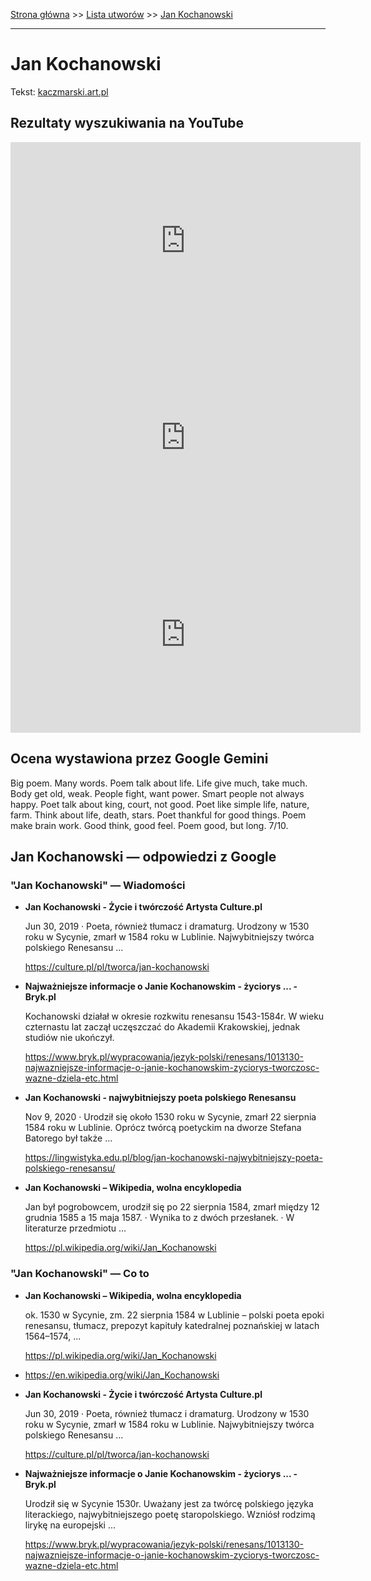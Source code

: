 [Strona główna](../index.md) >> [Lista utworów](../list.md) >> [Jan Kochanowski](182.md)

---

# Jan Kochanowski

Tekst: [kaczmarski.art.pl](https://www.kaczmarski.art.pl/tworczosc/wiersze/jan-kochanowski/)

## Rezultaty wyszukiwania na YouTube

<iframe width="560" height="315" src="https://www.youtube.com/embed/dm1ykMcE9gw?si=IdontcarewhotheIRSsendsImnotpayingtaxes" title="YouTube video player" frameborder="0" allow="accelerometer; autoplay; clipboard-write; encrypted-media; gyroscope; picture-in-picture; web-share" referrerpolicy="strict-origin-when-cross-origin" allowfullscreen></iframe>

<iframe width="560" height="315" src="https://www.youtube.com/embed/hCc-OPnHiEk?si=IdontcarewhotheIRSsendsImnotpayingtaxes" title="YouTube video player" frameborder="0" allow="accelerometer; autoplay; clipboard-write; encrypted-media; gyroscope; picture-in-picture; web-share" referrerpolicy="strict-origin-when-cross-origin" allowfullscreen></iframe>

<iframe width="560" height="315" src="https://www.youtube.com/embed/596m9a88gG8?si=IdontcarewhotheIRSsendsImnotpayingtaxes" title="YouTube video player" frameborder="0" allow="accelerometer; autoplay; clipboard-write; encrypted-media; gyroscope; picture-in-picture; web-share" referrerpolicy="strict-origin-when-cross-origin" allowfullscreen></iframe>

## Ocena wystawiona przez Google Gemini

Big poem. Many words. Poem talk about life. Life give much, take much. Body get old, weak. People fight, want power. Smart people not always happy. Poet talk about king, court, not good. Poet like simple life, nature, farm. Think about life, death, stars. Poet thankful for good things. Poem make brain work. Good think, good feel. Poem good, but long. 7/10.


## Jan Kochanowski — odpowiedzi z Google

### "Jan Kochanowski" — Wiadomości

- **Jan Kochanowski - Życie i twórczość  Artysta  Culture.pl**

    Jun 30, 2019  ·  Poeta, również tłumacz i dramaturg. Urodzony w 1530 roku w Sycynie, zmarł w 1584 roku w Lublinie. Najwybitniejszy twórca polskiego Renesansu ... 

   <https://culture.pl/pl/tworca/jan-kochanowski>
- **Najważniejsze informacje o Janie Kochanowskim - życiorys ... - Bryk.pl**

    Kochanowski działał w okresie rozkwitu renesansu 1543-1584r. W wieku czternastu lat zaczął uczęszczać do Akademii Krakowskiej, jednak studiów nie ukończył. 

   <https://www.bryk.pl/wypracowania/jezyk-polski/renesans/1013130-najwazniejsze-informacje-o-janie-kochanowskim-zyciorys-tworczosc-wazne-dziela-etc.html>
- **Jan Kochanowski - najwybitniejszy poeta polskiego Renesansu**

    Nov 9, 2020  ·  Urodził się około 1530 roku w Sycynie, zmarł 22 sierpnia 1584 roku w Lublinie. Oprócz twórcą poetyckim na dworze Stefana Batorego był także ... 

   <https://lingwistyka.edu.pl/blog/jan-kochanowski-najwybitniejszy-poeta-polskiego-renesansu/>
- **Jan Kochanowski – Wikipedia, wolna encyklopedia**

    Jan był pogrobowcem, urodził się po 22 sierpnia 1584, zmarł między 12 grudnia 1585 a 15 maja 1587. · Wynika to z dwóch przesłanek. · W literaturze przedmiotu ... 

   <https://pl.wikipedia.org/wiki/Jan_Kochanowski>

### "Jan Kochanowski" — Co to

- **Jan Kochanowski – Wikipedia, wolna encyklopedia**

    ok. 1530 w Sycynie, zm. 22 sierpnia 1584 w Lublinie – polski poeta epoki renesansu, tłumacz, prepozyt kapituły katedralnej poznańskiej w latach 1564–1574, ... 

   <https://pl.wikipedia.org/wiki/Jan_Kochanowski>
- <https://en.wikipedia.org/wiki/Jan_Kochanowski>
- **Jan Kochanowski - Życie i twórczość  Artysta  Culture.pl**

    Jun 30, 2019  ·  Poeta, również tłumacz i dramaturg. Urodzony w 1530 roku w Sycynie, zmarł w 1584 roku w Lublinie. Najwybitniejszy twórca polskiego Renesansu ... 

   <https://culture.pl/pl/tworca/jan-kochanowski>
- **Najważniejsze informacje o Janie Kochanowskim - życiorys ... - Bryk.pl**

    Urodził się w Sycynie 1530r. Uważany jest za twórcę polskiego języka literackiego, najwybitniejszego poetę staropolskiego. Wzniósł rodzimą lirykę na europejski ... 

   <https://www.bryk.pl/wypracowania/jezyk-polski/renesans/1013130-najwazniejsze-informacje-o-janie-kochanowskim-zyciorys-tworczosc-wazne-dziela-etc.html>

